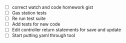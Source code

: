 - [ ]  correct watch and code homework gist
- [ ] Gas station tests 
- [ ] Re run test suite
- [ ] Add tests for new code
- [ ] Edit controller return statements for save and update 
- [ ] Start putting yaml through tool